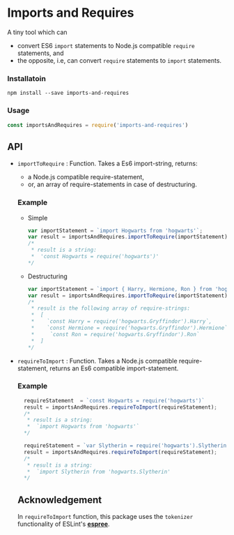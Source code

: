 # Imports and Requires
A tiny tool which can
- convert ES6 `import` statements to Node.js compatible `require` statements, and
- the opposite, i.e, can convert `require` statements to `import` statements.

### Installatoin
    npm install --save imports-and-requires
### Usage
```js
const importsAndRequires = require('imports-and-requires') 
```

## API
- `importToRequire` : Function. Takes a Es6 import-string, returns:
  - a Node.js compatible require-statement, 
  - or, an array of require-statements in case of destructuring.
  ### Example 
  - Simple
    ```js
    var importStatement = `import Hogwarts from 'hogwarts'`;
    var result = importsAndRequires.importToRequire(importStatement);
    /*
     * result is a string:
     *  'const Hogwarts = require('hogwarts')'
    */
    ```

  - Destructuring
    ```js
    var importStatement = `import { Harry, Hermione, Ron } from 'hogwarts'`;
    var result = importsAndRequires.importToRequire(importStatement);
    /*
     * result is the following array of require-strings:
     *  [ 
     *    `const Harry = require('hogwarts.Gryffindor').Harry`,
     *    `const Hermione = require('hogwarts.Gryffindor').Hermione`,
     *     `const Ron = require('hogwarts.Gryffindor').Ron` 
     *  ]
    */ 
    ```

- `requireToImport` : Function. Takes a Node.js compatible require-statement, returns an Es6 compatible import-statement.
  ### Example
  ```js
    requireStatement  = `const Hogwarts = require('hogwarts')`
    result = importsAndRequires.requireToImport(requireStatement);
    /*
     * result is a string:
     *  `import Hogwarts from 'hogwarts'`
    */
  ```

  ```js
    requireStatement = `var Slytherin = require('hogwarts').Slytherin`
    result = importsAndRequires.requireToImport(requireStatement);
    /*
     * result is a string:
     *  `import Slytherin from 'hogwarts.Slytherin'
    */
  ```
  ## Acknowledgement 
  In `requireToImport` function, this package uses the `tokenizer` functionality of ESLint's [**espree**](https://github.com/eslint/espree). 
